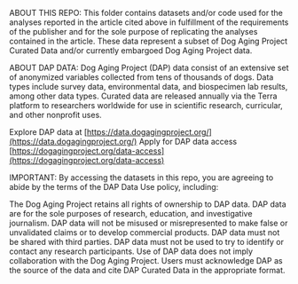ABOUT THIS REPO: This folder contains datasets and/or code used for the analyses reported in the article cited above in fulfillment of the requirements of the publisher and for the sole purpose of replicating the analyses contained in the article. These data represent a subset of Dog Aging Project Curated Data and/or currently embargoed Dog Aging Project data.

ABOUT DAP DATA: Dog Aging Project (DAP) data consist of an extensive set of anonymized variables collected from tens of thousands of dogs. Data types include survey data, environmental data, and biospecimen lab results, among other data types. Curated data are released annually via the Terra platform to researchers worldwide for use in scientific research, curricular, and other nonprofit uses.

Explore DAP data at [https://data.dogagingproject.org/](https://data.dogagingproject.org/)
Apply for DAP data access [https://dogagingproject.org/data-access](https://dogagingproject.org/data-access)

IMPORTANT: By accessing the datasets in this repo, you are agreeing to abide by the terms of the DAP Data Use policy, including:

The Dog Aging Project retains all rights of ownership to DAP data.
DAP data are for the sole purposes of research, education, and investigative journalism. 
DAP data will not be misused or misrepresented to make false or unvalidated claims or to develop commercial products.
DAP data must not be shared with third parties.
DAP data must not be used to try to identify or contact any research participants.
Use of DAP data does not imply collaboration with the Dog Aging Project.
Users must acknowledge DAP as the source of the data and cite DAP Curated Data in the appropriate format. 
